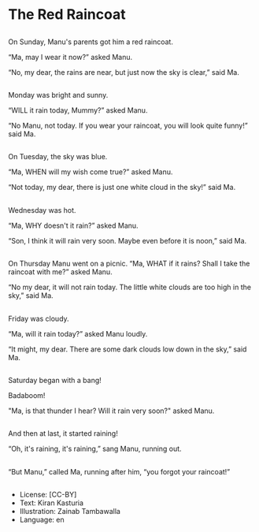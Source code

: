 # The Red Raincoat

##
On Sunday, Manu's parents got him a red raincoat.

“Ma, may I wear it now?” asked Manu.

“No, my dear, the rains are near, but just now the sky is clear,” said Ma.

##
Monday was bright and sunny.

“WILL it rain today, Mummy?” asked Manu.

“No Manu, not today. If you wear your raincoat, you will look quite funny!” said Ma.

##
On Tuesday, the sky was blue.

“Ma, WHEN will my wish come true?” asked Manu.

“Not today, my dear, there is just one white cloud in the sky!” said Ma.

##
Wednesday was hot.

“Ma, WHY doesn't it rain?” asked Manu.

“Son, I think it will rain very soon. Maybe even before it is noon,” said Ma.

##
On Thursday Manu went on a picnic. “Ma, WHAT if it rains? Shall I take the raincoat with me?” asked Manu.

“No my dear, it will not rain today. The little white clouds are too high in the sky,” said Ma.

##
Friday was cloudy.

“Ma, will it rain today?” asked Manu loudly.

“It might, my dear. There are some dark clouds low down in the sky,” said Ma.

##
Saturday began with a bang!

Badaboom!

"Ma, is that thunder I hear? Will it rain very soon?" asked Manu.

##
And then at last, it started raining!

“Oh, it's raining, it's raining,” sang Manu, running out.

##
“But Manu,” called Ma, running after him, “you forgot your raincoat!”

##
* License: [CC-BY]
* Text: Kiran Kasturia
* Illustration: Zainab Tambawalla
* Language: en
